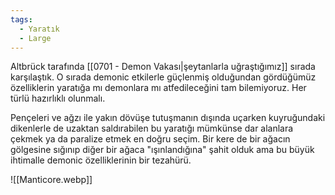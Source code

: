 ```yaml
---
tags:
  - Yaratık
  - Large
---  
```

  
Altbrück tarafında [[0701 - Demon Vakası|şeytanlarla uğraştığımız]] sırada karşılaştık. O sırada demonic etkilerle güçlenmiş olduğundan gördüğümüz özelliklerin yaratığa mı demonlara mı atfedileceğini tam bilemiyoruz. Her türlü hazırlıklı olunmalı.  
  
Pençeleri ve ağzı ile yakın dövüşe tutuşmanın dışında uçarken kuyruğundaki dikenlerle de uzaktan saldırabilen bu yaratığı mümkünse dar alanlara çekmek ya da paralize etmek en doğru seçim. Bir kere de bir ağacın gölgesine sığınıp diğer bir ağaca "ışınlandığına" şahit olduk ama bu büyük ihtimalle demonic özelliklerinin bir tezahürü.  
  
![[Manticore.webp]]